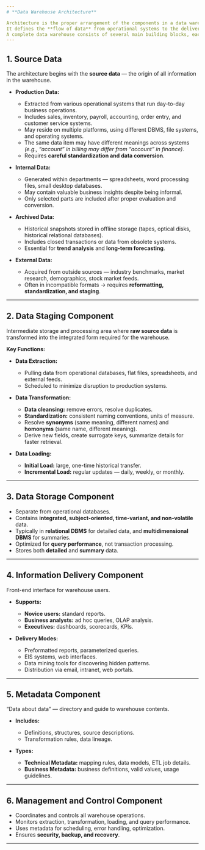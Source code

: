```yaml
---
# **Data Warehouse Architecture**

Architecture is the proper arrangement of the components in a data warehouse.
It defines the **flow of data** from operational systems to the delivery of information to business users.
A complete data warehouse consists of several main building blocks, each performing specific functions to ensure data is **consistent, integrated, historical, and easily retrievable**.
---
```


## **1. Source Data**

The architecture begins with the **source data** — the origin of all information in the warehouse.

- **Production Data:**

  - Extracted from various operational systems that run day-to-day business operations.
  - Includes sales, inventory, payroll, accounting, order entry, and customer service systems.
  - May reside on multiple platforms, using different DBMS, file systems, and operating systems.
  - The same data item may have different meanings across systems
    _(e.g., “account” in billing may differ from “account” in finance)_.
  - Requires **careful standardization and data conversion**.

- **Internal Data:**

  - Generated within departments — spreadsheets, word processing files, small desktop databases.
  - May contain valuable business insights despite being informal.
  - Only selected parts are included after proper evaluation and conversion.

- **Archived Data:**

  - Historical snapshots stored in offline storage (tapes, optical disks, historical relational databases).
  - Includes closed transactions or data from obsolete systems.
  - Essential for **trend analysis** and **long-term forecasting**.

- **External Data:**

  - Acquired from outside sources — industry benchmarks, market research, demographics, stock market feeds.
  - Often in incompatible formats → requires **reformatting, standardization, and staging**.

---

## **2. Data Staging Component**

Intermediate storage and processing area where **raw source data** is transformed into the integrated form required for the warehouse.

**Key Functions:**

- **Data Extraction:**

  - Pulling data from operational databases, flat files, spreadsheets, and external feeds.
  - Scheduled to minimize disruption to production systems.

- **Data Transformation:**

  - **Data cleansing:** remove errors, resolve duplicates.
  - **Standardization:** consistent naming conventions, units of measure.
  - Resolve **synonyms** (same meaning, different names) and **homonyms** (same name, different meaning).
  - Derive new fields, create surrogate keys, summarize details for faster retrieval.

- **Data Loading:**

  - **Initial Load:** large, one-time historical transfer.
  - **Incremental Load:** regular updates — daily, weekly, or monthly.

---

## **3. Data Storage Component**

- Separate from operational databases.
- Contains **integrated, subject-oriented, time-variant, and non-volatile** data.
- Typically in **relational DBMS** for detailed data, and **multidimensional DBMS** for summaries.
- Optimized for **query performance**, not transaction processing.
- Stores both **detailed** and **summary** data.

---

## **4. Information Delivery Component**

Front-end interface for warehouse users.

- **Supports:**

  - **Novice users:** standard reports.
  - **Business analysts:** ad hoc queries, OLAP analysis.
  - **Executives:** dashboards, scorecards, KPIs.

- **Delivery Modes:**

  - Preformatted reports, parameterized queries.
  - EIS systems, web interfaces.
  - Data mining tools for discovering hidden patterns.
  - Distribution via email, intranet, web portals.

---

## **5. Metadata Component**

“Data about data” — directory and guide to warehouse contents.

- **Includes:**

  - Definitions, structures, source descriptions.
  - Transformation rules, data lineage.

- **Types:**

  - **Technical Metadata:** mapping rules, data models, ETL job details.
  - **Business Metadata:** business definitions, valid values, usage guidelines.

---

## **6. Management and Control Component**

- Coordinates and controls all warehouse operations.
- Monitors extraction, transformation, loading, and query performance.
- Uses metadata for scheduling, error handling, optimization.
- Ensures **security, backup, and recovery**.

---

